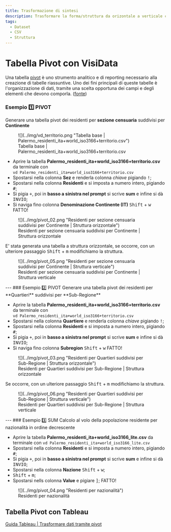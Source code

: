 ```yaml
---
title: Trasformazione di sintesi
description: Trasformare la forma/struttura da orizontale a verticale con le join
tags:
  - Dataset
  - CSV
  - Struttura
---
```


# Tabella Pivot con VisiData
Una tabella [pivot](https://it.wikipedia.org/wiki/Tabella_pivot) è uno strumento analitico e di reporting necessario alla creazione di tabelle riassuntive. Uno dei fini principali di queste tabelle è l'organizzazione di dati, tramite una scelta opportuna dei campi e degli elementi che devono comporla. ([fonte](https://it.wikipedia.org/wiki/Tabella_pivot))

### Esempio 1️⃣  PIVOT
Generare una tabella pivot dei residenti per **sezione censuaria** suddivisi per **Continente**

<figure markdown>
![](../img/vd_territorio.png "Tabella base | Palermo_residenti_ita+world_iso3166+territorio.csv")
  <figcaption>Tabella base | Palermo_residenti_ita+world_iso3166+territorio.csv</figcaption>
</figure>

- Aprire la tabella **Palermo_residenti_ita+world_iso3166+territorio.csv** da terminale con <br> `vd Palermo_residenti_ita+world_iso3166+territorio.csv`
- Spostarsi nella colonna **Sez** e renderla colonna *chiave* pigiando <kbd>!</kbd>; 
- Spostarsi nella colonna **Residenti** e si imposta a numero intero, pigiando <kbd>#</kbd>; 
- Si pigia <kbd>+</kbd>, poi in **basso a sinistra nel prompt** si scrive **sum** e infine si dà <kbd>INVIO</kbd>;
- Si naviga fino colonna **Denominazione Continente (IT)** <kbd>Shift</kbd> + <kbd>w</kbd>  FATTO! 

<figure markdown>
  ![](../img/pivot_02.png "Residenti per sezione censuaria suddivisi per Continente | Struttura orizzontale")
  <figcaption> Residenti per sezione censuaria suddivisi per Continente | Struttura orizzontale</figcaption>
</figure>

E' stata generata una tabella a struttura orizzontale, se occorre, con un ulteriore passaggio <kbd>Shift</kbd> + <kbd>m</kbd> modifichiamo la struttura. 

<figure markdown>
  ![](../img/pivot_05.png "Residenti per sezione censuaria suddivisi per Continente | Struttura verticale")
  <figcaption> Residenti per sezione censuaria suddivisi per Continente | Struttura verticale</figcaption>
</figure>
---
### Esempio 2️⃣  PIVOT
Generare una tabella pivot dei residenti per **Quartieri** suddivisi per **Sub-Regione**

- Aprire la tabella **Palermo_residenti_ita+world_iso3166+territorio.csv** da terminale con <br>  `vd Palermo_residenti_ita+world_iso3166+territorio.csv`
- Spostarsi nella colonna **Quartiere** e renderla colonna *chiave* pigiando <kbd>!</kbd>; 
- Spostarsi nella colonna **Residenti** e si imposta a numero intero, pigiando <kbd>#</kbd>; 
- Si pigia <kbd>+</kbd>, poi in **basso a sinistra nel prompt** si scrive **sum** e infine si dà <kbd>INVIO</kbd>;
- Si naviga fino colonna **Subregion** <kbd>Shift</kbd> + <kbd>w</kbd>  FATTO! 

<figure markdown>
  ![](../img/pivot_03.png "Residenti per Quartieri suddivisi per Sub-Regione | Struttura orizzontale")
  <figcaption> Residenti per Quartieri suddivisi per Sub-Regione | Struttura orizzontale</figcaption>
</figure>

Se occorre, con un ulteriore passaggio <kbd>Shift</kbd> + <kbd>m</kbd> modifichiamo la struttura.

<figure markdown>
  ![](../img/pivot_06.png "Residenti per Quartieri suddivisi per Sub-Regione | Struttura verticale")
  <figcaption> Residenti per Quartieri suddivisi per Sub-Regione | Struttura verticale</figcaption>
</figure>
---
### Esempio 3️⃣  SUM
Calcolo al volo della popolazione residente per nazionalità in ordine decrescente

- Aprire la tabella **Palermo_residenti_ita+world_iso3166_lite.csv** da terminale con `vd Palermo_residenti_ita+world_iso3166_lite.csv`
- Spostarsi nella colonna **Residenti** e si imposta a numero intero, pigiando <kbd>#</kbd>;
- Si pigia <kbd>+</kbd>, poi in **basso a sinistra nel prompt** si scrive **sum** e infine si dà <kbd>INVIO</kbd>;
- Spostarsi nella colonna **Nazione** <kbd>Shift</kbd> + <kbd>w</kbd>;
- <kbd>Shift</kbd> + <kbd>m</kbd>; 
- Spostarsi nells colonna **Value** e pigiare <kbd>]</kbd>; FATTO!

<figure markdown>
  ![](../img/pivot_04.png "Residenti per nazionalità")
  <figcaption>Residenti per nazionalità</figcaption>
</figure>

## Tabella Pivot con Tableau
[Guida Tableau | Trasformare dati tramite pivot](https://help.tableau.com/current/prep/it-it/prep_pivot.htm)